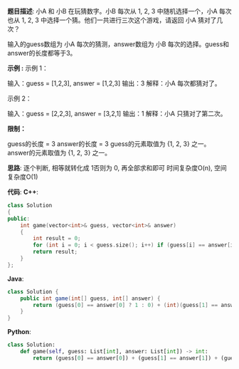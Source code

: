 __题目描述__:
小A 和 小B 在玩猜数字。小B 每次从 1, 2, 3 中随机选择一个，小A 每次也从 1, 2, 3 中选择一个猜。他们一共进行三次这个游戏，请返回 小A 猜对了几次？

输入的guess数组为 小A 每次的猜测，answer数组为 小B 每次的选择。guess和answer的长度都等于3。

__示例 :__
示例 1：

输入：guess = [1,2,3], answer = [1,2,3]
输出：3
解释：小A 每次都猜对了。

示例 2：

输入：guess = [2,2,3], answer = [3,2,1]
输出：1
解释：小A 只猜对了第二次。

__限制：__

guess的长度 = 3
answer的长度 = 3
guess的元素取值为 {1, 2, 3} 之一。
answer的元素取值为 {1, 2, 3} 之一。

__思路__:
逐个判断, 相等就转化成 1否则为 0, 再全部求和即可
时间复杂度O(n), 空间复杂度O(1)

__代码__:
__C++__:
```C++
class Solution 
{
public:
    int game(vector<int>& guess, vector<int>& answer) 
    {
        int result = 0;
        for (int i = 0; i < guess.size(); i++) if (guess[i] == answer[i]) ++result;
        return result;
    }
};
```

__Java__:
```Java
class Solution {
    public int game(int[] guess, int[] answer) {
        return (guess[0] == answer[0] ? 1 : 0) + (int)(guess[1] == answer[1] ? 1 : 0) + (int)(guess[2] == answer[2] ? 1 : 0);
    }
}
```

__Python__:
```Python
class Solution:
    def game(self, guess: List[int], answer: List[int]) -> int:
        return (guess[0] == answer[0]) + (guess[1] == answer[1]) + (guess[2] == answer[2])
```